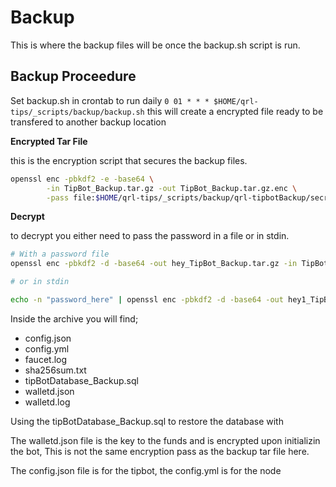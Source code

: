 # Backup

This is where the backup files will be once the backup.sh script is run.

## Backup Proceedure

Set backup.sh in crontab to run daily `0 01 * * * $HOME/qrl-tips/_scripts/backup/backup.sh`
this will create a encrypted file ready to be transfered to another backup location

**Encrypted Tar File**

this is the encryption script that secures the backup files.

```bash
openssl enc -pbkdf2 -e -base64 \
        -in TipBot_Backup.tar.gz -out TipBot_Backup.tar.gz.enc \
        -pass file:$HOME/qrl-tips/_scripts/backup/qrl-tipbotBackup/secret_pass.txt
```
**Decrypt** 

to decrypt you either need to pass the password in a file or in stdin.

```bash
# With a password file
openssl enc -pbkdf2 -d -base64 -out hey_TipBot_Backup.tar.gz -in TipBot_Backup.tar.gz.enc -pass file:$HOME/qrl-tips/_scripts/backup/qrl-tipbotBackup/secret_pass.txt

# or in stdin

echo -n "password_here" | openssl enc -pbkdf2 -d -base64 -out hey1_TipBot_Backup.tar.gz -in TipBot_Backup.tar.gz.enc -pass stdin
```

Inside the archive you will find;

  - config.json  
  - config.yml
  - faucet.log
  - sha256sum.txt
  - tipBotDatabase_Backup.sql
  - walletd.json
  - walletd.log

Using the tipBotDatabase_Backup.sql to restore the database with

The walletd.json file is the key to the funds and is encrypted upon initializin the bot, This is not the same encryption pass as the backup tar file here.

The config.json file is for the tipbot, the config.yml is for the node
